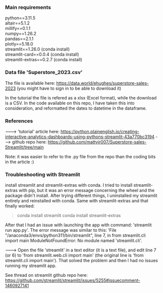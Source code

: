 ### Main requirements
python==3.11.5<br>
altair==5.1.2<br>
millify==0.1.1<br>
numpy==1.26.2<br>
pandas==2.1.1<br>
plotly==5.18.0<br>
streamlit==1.26.0 (conda install)<br>
streamlit-card==0.0.4 (conda install)<br>
streamlit-extras==0.2.7 (conda install)


### Data file 'Superstore_2023.csv'
The file is available here: https://data.world/ehughes/superstore-sales-2023
(you might have to sign in to be able to download it)

In the tutorial the file is refered as a xlsx (Excel format), while the download is a CSV.
In the code available on this repo, I have taken this into consideration, and reformatted the dates to datetime in the dataframe.

### References
---> 'tutorial' article here: https://python.plainenglish.io/creating-interactive-analytics-dashboards-using-pythons-streamlit-43a770bc3194
---> github repo here: https://github.com/mattyjr007/Superstore-sales-Streamlit/tree/main

Note: it was easier to refer to the .py file from the repo than the coding bits in the article :)


### Troubleshooting with Streamlit
install streamlit and streamlit-extras with conda. I tried to install streamlit-extras with pip, but it was an error message concerning the wheel and the package didn't install. After trying different things, I uninstalled my streamlit entirely and reinstalled with conda. Same with streamlit-extras and that finally worked:
> conda install streamlit
> conda install streamlit-extras

After that I had an issue with launching the app with command: 'streamlit run app.py'. 
The error message was similar to this: 
'File "<path to user>/anaconda3/envs/python311/bin/streamlit", line 7, in from streamlit.cli import main ModuleNotFoundError: No module named 'streamlit.cli'.

---> Open the file 'streamlit' in a text editor (it is a text file), and edit line 7 (or 6) to 'from streamlit.web.cli import main' (the original line is 'from streamlit.cli import main'). That solved the problem and then I had no issues running my streamlit app.

See thread on streamlit github repo here: https://github.com/streamlit/streamlit/issues/5255#issuecomment-1460927141

